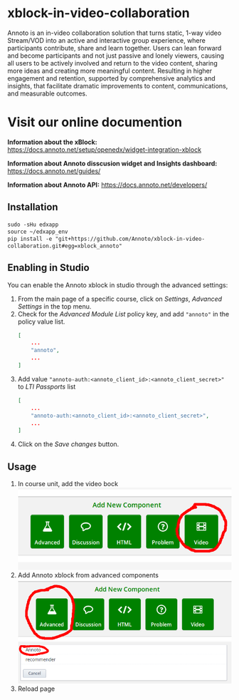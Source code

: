# xblock-in-video-collaboration
Annoto is an in-video collaboration solution that turns static, 1-way video Stream/VOD into an active and interactive group experience, where participants contribute, share and learn together.  Users can lean forward and become participants and not just passive and lonely viewers, causing all users to be actively involved and return to the video content, sharing more ideas and creating more meaningful content. Resulting in higher engagement and retention, supported by comprehensive analytics and insights, that facilitate dramatic improvements to content, communications, and measurable outcomes.

# Visit our online documention
**Information about the xBlock:**
https://docs.annoto.net/setup/openedx/widget-integration-xblock

**Information about Annoto disscusion widget and Insights dashboard:**
https://docs.annoto.net/guides/

**Information about Annoto API:**
https://docs.annoto.net/developers/

## Installation

```shell
sudo -sHu edxapp
source ~/edxapp_env
pip install -e "git+https://github.com/Annoto/xblock-in-video-collaboration.git#egg=xblock_annoto"
```

## Enabling in Studio

You can enable the Annoto xblock in studio through the advanced
settings:

1. From the main page of a specific course, click on *Settings*,
   *Advanced Settings* in the top menu.
2. Check for the *Advanced Module List* policy key, and add
   `"annoto"` in the policy value list.
    ```json
    [
        ...
        "annoto",
        ...
    ]
    ```
3. Add value `"annoto-auth:<annoto_client_id>:<annoto_client_secret>"` to *LTI Passports* list
    ```json
    [
        ...
        "annoto-auth:<annoto_client_id>:<annoto_client_secret>",
        ...
    ]
    ```
4. Click on the *Save changes* button.

## Usage

1. In course unit, add the video bock
    ![Add Video](doc/img/add_video.png)
2. Add Annoto xblock from advanced components
    ![Add Advanced](doc/img/add_advanced.png)
    ![Add Annoto](doc/img/add_annoto.png)
3. Reload page
